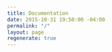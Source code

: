 ```yaml
---
title: Documentation
date: 2015-10-31 19:50:00 -04:00
permalink: "/"
layout: page
regenerate: true
---
```


